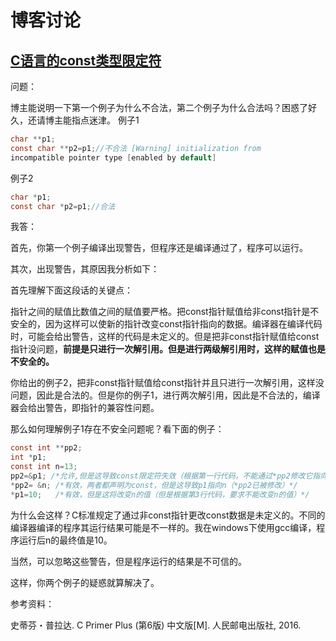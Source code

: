 # 博客讨论

## [C语言的const类型限定符](http://blog.csdn.net/libing403/article/details/72944406)

问题：

博主能说明一下第一个例子为什么不合法，第二个例子为什么合法吗？困惑了好久，还请博主能指点迷津。
例子1

```c
char **p1;
const char **p2=p1;//不合法 [Warning] initialization from
incompatible pointer type [enabled by default]
```

例子2

```c
char *p1;
const char *p2=p1;//合法
```

我答：

首先，你第一个例子编译出现警告，但程序还是编译通过了，程序可以运行。

其次，出现警告，其原因我分析如下：

首先理解下面这段话的关键点：

指针之间的赋值比数值之间的赋值要严格。把const指针赋值给非const指针是不安全的，因为这样可以使新的指针改变const指针指向的数据。编译器在编译代码时，可能会给出警告，这样的代码是未定义的。但是把非const指针赋值给const指针没问题，**前提是只进行一次解引用。但是进行两级解引用时，这样的赋值也是不安全的。**

你给出的例子2，把非const指针赋值给const指针并且只进行一次解引用，这样没问题，因此是合法的。但是你的例子1，进行两次解引用，因此是不合法的，编译器会给出警告，即指针的兼容性问题。

那么如何理解例子1存在不安全问题呢？看下面的例子：

```c
const int **pp2;
int *p1;
const int n=13;
pp2=&p1; /*允许,但是这导致const限定符失效（根据第一行代码，不能通过*pp2修改它指向的内容）*/
*pp2= &n; /*有效，两者都声明为const，但是这导致p1指向n（*pp2已被修改）*/
*p1=10;   /*有效，但是这将改变n的值（但是根据第3行代码，要求不能改变n的值）*/
```

为什么会这样？C标准规定了通过非const指针更改const数据是未定义的。不同的编译器编译的程序其运行结果可能是不一样的。我在windows下使用gcc编译，程序运行后n的最终值是10。

当然，可以忽略这些警告，但是程序运行的结果是不可信的。

这样，你两个例子的疑惑就算解决了。

参考资料：

史蒂芬・普拉达. C Primer Plus (第6版) 中文版[M]. 人民邮电出版社, 2016.


